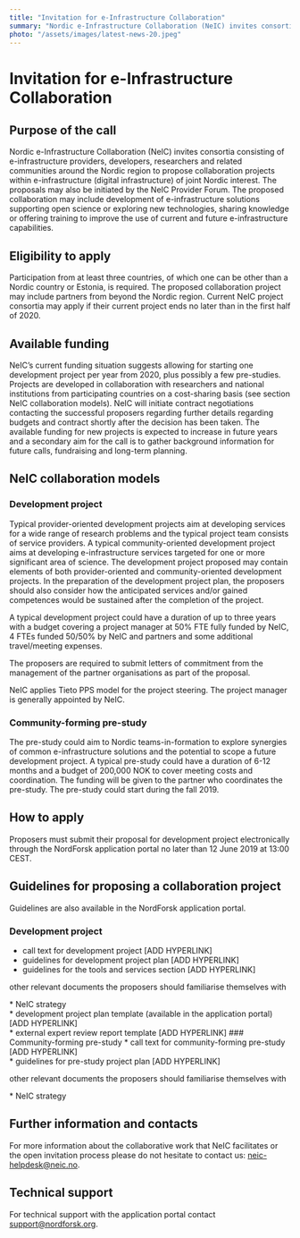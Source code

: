```yaml
---
title: "Invitation for e-Infrastructure Collaboration"
summary: "Nordic e-Infrastructure Collaboration (NeIC) invites consortia consisting of e-infrastructure providers, developers, researchers and related communities around the Nordic region to propose collaboration projects within e-infrastructure (digital infrastructure) of joint Nordic interest."
photo: "/assets/images/latest-news-20.jpeg"
---
```


Invitation for e-Infrastructure Collaboration 
===============================

## Purpose of the call
Nordic e-Infrastructure Collaboration (NeIC) invites consortia consisting of e-infrastructure providers, developers, researchers and related communities around the Nordic region to propose collaboration projects within e-infrastructure (digital infrastructure) of joint Nordic interest. The proposals may also be initiated by the NeIC Provider Forum. The proposed collaboration may include development of e-infrastructure solutions supporting open science or exploring new technologies, sharing knowledge or offering training to improve the use of current and future e-infrastructure capabilities.
<br>
## Eligibility to apply
Participation from at least three countries, of which one can be other than a Nordic country or Estonia, is required. The proposed collaboration project may include partners from beyond the Nordic region. Current NeIC project consortia may apply if their current project ends no later than in the first half of 2020.
<br>
## Available funding
NeIC’s current funding situation suggests allowing for starting one development project per year from 2020, plus possibly a few pre-studies. Projects are developed in collaboration with researchers and national institutions from participating countries on a cost-sharing basis (see section NeIC collaboration models). NeIC will initiate contract negotiations contacting the successful proposers regarding further details regarding budgets and contract shortly after the decision has been taken.
The available funding for new projects is expected to increase in future years and a secondary aim for the call is to gather background information for future calls, fundraising and long-term planning.
<br>
## NeIC collaboration models

### Development project
Typical provider-oriented development projects aim at developing services for a wide range of research problems and the typical project team consists of service providers. A typical community-oriented development project aims at developing e-infrastructure services targeted for one or more significant area of science. The development project proposed may contain elements of both provider-oriented and community-oriented development projects. In the preparation of the development project plan, the proposers should also consider how the anticipated services and/or gained competences would be sustained after the completion of the project.

A typical development project could have a duration of up to three years with a budget covering a project manager at 50% FTE fully funded by NeIC, 4 FTEs funded 50/50% by NeIC and partners and some additional travel/meeting expenses.

The proposers are required to submit letters of commitment from the management of the partner organisations as part of the proposal.

NeIC applies Tieto PPS model for the project steering. The project manager is generally appointed by NeIC. 

### Community-forming pre-study
The pre-study could aim to Nordic teams-in-formation to explore synergies of common e-infrastructure solutions and the potential to scope a future development project.
A typical pre-study could have a duration of 6-12 months and a budget of 200,000 NOK to cover meeting costs and coordination. The funding will be given to the partner who coordinates the pre-study. The pre-study could start during the fall 2019.
<br>
## How to apply
Proposers must submit their proposal for development project electronically through the NordForsk application portal no later than 12 June 2019 at 13:00 CEST.
<br>
## Guidelines for proposing a collaboration project
Guidelines are also available in the NordForsk application portal.
### Development project
* call text for development project [ADD HYPERLINK] <br>
* guidelines for development project plan [ADD HYPERLINK] <br>
* guidelines for the tools and services section [ADD HYPERLINK] <br>
<p> other relevant documents the proposers should familiarise themselves with </p>
* NeIC strategy <br>
* development project plan template (available in the application portal)  [ADD HYPERLINK] <br>
* external expert review report template [ADD HYPERLINK]
### Community-forming pre-study
* call text for community-forming pre-study [ADD HYPERLINK] <br>
* guidelines for pre-study project plan [ADD HYPERLINK] <br>
<p> other relevant documents the proposers should familiarise themselves with </p>
* NeIC strategy

## Further information and contacts
For more information about the collaborative work that NeIC facilitates or the open invitation process please do not hesitate to contact us: neic-helpdesk@neic.no.
<br>
## Technical support
For technical support with the application portal contact support@nordforsk.org.

